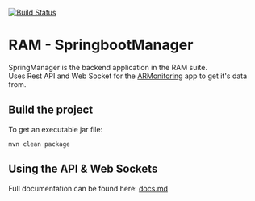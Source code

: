 [![Build Status](https://travis-ci.org/FinalworkDigX/SpringbootManager.svg?branch=master)](https://travis-ci.org/FinalworkDigX/SpringbootManager)

# RAM - SpringbootManager

SpringManager is the backend application in the RAM suite.<br/>
Uses Rest API and Web Socket for the [ARMonitoring](https://github.com/FinalworkDigX/ARMonitoringApp) app to get it's data from.

## Build the project

To get an executable jar file:
```
mvn clean package
```
 
## Using the API &amp; Web Sockets

Full documentation can be found here: [docs.md](/docs.md)